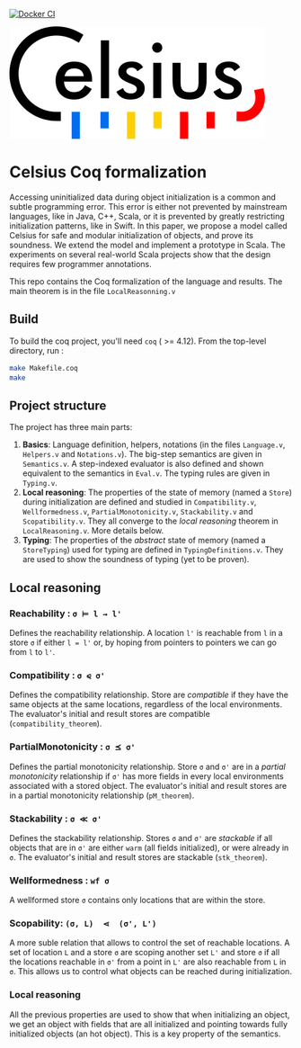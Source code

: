 [![Docker CI](https://github.com/clementblaudeau/celsius/workflows/Docker%20CI/badge.svg?branch=master)](https://github.com/clementblaudeau/celsius/actions?query=workflow:"Docker%20CI")

![Celsius logo](https://github.com/clementblaudeau/celsius/blob/master/logo.png)

# Celsius Coq formalization

Accessing uninitialized data during object initialization is a common and subtle programming error. This
error is either not prevented by mainstream languages, like in Java, C++, Scala, or it is prevented by greatly restricting initialization patterns, like in Swift. In this paper, we propose a model called Celsius for safe and modular initialization of objects, and prove its soundness. We extend the model and implement a prototype in Scala. The experiments on several real-world Scala projects show that the design requires few programmer annotations.

This repo contains the Coq formalization of the language and results. The main theorem is in the file `LocalReasonning.v`

## Build

To build the coq project, you'll need `coq` ( >= 4.12). From the top-level directory, run :
```sh
make Makefile.coq
make
```

## Project structure
The project has three main parts:
1. **Basics**: Language definition, helpers, notations (in the files `Language.v`, `Helpers.v` and `Notations.v`). The big-step semantics are given in `Semantics.v`. A step-indexed evaluator is also defined and shown equivalent to the semantics in `Eval.v`. The typing rules are given in `Typing.v`. 
2. **Local reasoning**: The properties of the state of memory (named a `Store`) during initialization are defined and studied in `Compatibility.v`, `Wellformedness.v`, `PartialMonotonicity.v`, `Stackability.v` and `Scopatibility.v`. They all converge to the *local reasoning* theorem in `LocalReasoning.v`. More details below.
3. **Typing**: The properties of the *abstract* state of memory (named a `StoreTyping`) used for typing are defined in `TypingDefinitions.v`. They are used to show the soundness of typing (yet to be proven).

## Local reasoning

### Reachability : `σ ⊨ l ⇝ l'`
Defines the reachability relationship. A location `l'` is reachable from `l` in a store `σ` if either `l = l'` or, by hoping from pointers to pointers we can go from `l` to `l'`.

### Compatibility : `σ ⪨ σ'`
Defines the compatibility relationship. Store are _compatible_ if they have the same objects at the same locations, regardless of the local environments.
The evaluator's initial and result stores are compatible (`compatibility_theorem`).

### PartialMonotonicity : `σ ⪯ σ'`
Defines the partial monotonicity relationship. Store `σ` and `σ'` are in a _partial monotonicity_ relationship if `σ'` has more fields in every local environments associated with a stored object. The evaluator's initial and result stores are in a partial monotonicity relationship (`pM_theorem`).

### Stackability : `σ ≪ σ'`
Defines the stackability relationship. Stores `σ` and `σ'` are _stackable_ if all objects that are in `σ'` are either `warm` (all fields initialized), or were already in `σ`. The evaluator's initial and result stores are stackable (`stk_theorem`).

### Wellformedness : `wf σ`
A wellformed store `σ` contains only locations that are within the store.

### Scopability: `(σ, L)  ⋖  (σ', L')`
A more suble relation that allows to control the set of reachable locations. A set of location `L` and a store `σ` are scoping another set `L'` and store `σ` if all the locations reachable in `σ'` from a point in `L'` are also reachable from `L` in `σ`. This allows us to control what objects can be reached during initialization.

### Local reasoning
All the previous properties are used to show that when initializing an object, we get an object with fields that are all initialized and pointing towards fully initialized objects (an hot object). This is a key property of the semantics.
